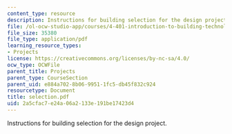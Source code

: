 ```yaml
---
content_type: resource
description: Instructions for building selection for the design project.
file: /ol-ocw-studio-app/courses/4-401-introduction-to-building-technology-spring-2006/2a5cfac7e24a06a2133e191be17423d4_selection.pdf
file_size: 35380
file_type: application/pdf
learning_resource_types:
- Projects
license: https://creativecommons.org/licenses/by-nc-sa/4.0/
ocw_type: OCWFile
parent_title: Projects
parent_type: CourseSection
parent_uid: e884a702-8b06-9951-1fc5-db45f832c924
resourcetype: Document
title: selection.pdf
uid: 2a5cfac7-e24a-06a2-133e-191be17423d4
---
```

Instructions for building selection for the design project.
